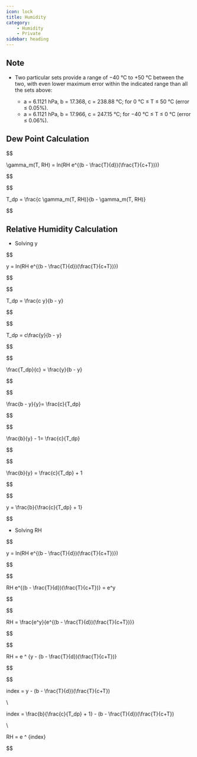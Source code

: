 ```yaml
---
icon: lock
title: Humidity
category:
    - Humidity
    - Private
sidebar: heading
---
```


## Note

-   Two particular sets provide a range of −40 °C to +50 °C between the two, with even lower maximum error within the indicated range than all the sets above:

    -   a = 6.1121 hPa, b = 17.368, c = 238.88 °C; for 0 °C ≤ T ≤ 50 °C (error ≤ 0.05%).
    -   a = 6.1121 hPa, b = 17.966, c = 247.15 °C; for −40 °C ≤ T ≤ 0 °C (error ≤ 0.06%).

## Dew Point Calculation

$$

\gamma_m(T, RH) = ln(RH e^{(b - \frac{T}{d})(\frac{T}{c+T})})


$$

$$

T_dp = \frac{c \gamma_m(T, RH)}{b - \gamma_m(T, RH)}


$$

## Relative Humidity Calculation

-   Solving y

$$

y = ln(RH e^{(b - \frac{T}{d})(\frac{T}{c+T})})


$$

$$

T_dp = \frac{c y}{b - y}


$$

$$

T_dp = c\frac{y}{b - y}


$$

$$

\frac{T_dp}{c} = \frac{y}{b - y}


$$

$$

\frac{b - y}{y}= \frac{c}{T_dp}


$$

$$

\frac{b}{y} - 1= \frac{c}{T_dp}


$$

$$

\frac{b}{y} = \frac{c}{T_dp} + 1


$$

$$

y = \frac{b}{\frac{c}{T_dp} + 1}


$$

-   Solving RH

$$

y = ln(RH e^{(b - \frac{T}{d})(\frac{T}{c+T})})


$$

$$

RH e^{(b - \frac{T}{d})(\frac{T}{c+T})} = e^y


$$

$$

RH  = \frac{e^y}{e^{(b - \frac{T}{d})(\frac{T}{c+T})}}


$$

$$

RH  = e ^ {y - (b - \frac{T}{d})(\frac{T}{c+T})}


$$

$$

index = y - (b - \frac{T}{d})(\frac{T}{c+T})

\\

index = \frac{b}{\frac{c}{T_dp} + 1} - (b - \frac{T}{d})(\frac{T}{c+T})

\\


RH = e ^ {index}


$$
